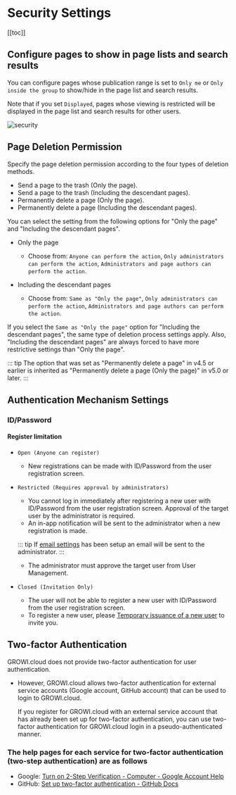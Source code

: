 # Security Settings

[[toc]]

## Configure pages to show in page lists and search results

You can configure pages whose publication range is set to `Only me` or `Only inside the group` to show/hide in the page list and search results.

Note that if you set `Displayed`, pages whose viewing is restricted will be displayed in the page list and search results for other users.

<img :src="$withBase('/assets/images/security.png')" alt="security">

## Page Deletion Permission

Specify the page deletion permission according to the four types of deletion methods.

- Send a page to the trash (Only the page).
- Send a page to the trash (Including the descendant pages).
- Permanently delete a page (Only the page).
- Permanently delete a page (Including the descendant pages).

You can select the setting from the following options for "Only the page" and "Including the descendant pages".

- Only the page

  - Choose from: `Anyone can perform the action`, `Only administrators can perform the action`, `Administrators and page authors can perform the action`.

- Including the descendant pages
  - Choose from: `Same as "Only the page"`, `Only administrators can perform the action`, `Administrators and page authors can perform the action`.

If you select the `Same as "Only the page"` option for "Including the descendant pages", the same type of deletion process settings apply. Also, "Including the descendant pages" are always forced to have more restrictive settings than "Only the page".

::: tip
The option that was set as "Permanently delete a page" in v4.5 or earlier is inherited as "Permanently delete a page (Only the page)" in v5.0 or later.
:::

## Authentication Mechanism Settings

### ID/Password

#### Register limitation

- `Open (Anyone can register)`
  - New registrations can be made with ID/Password from the user registration screen.

  <img :src="$withBase('/assets/images/register.png')" alt="">

- `Restricted (Requires approval by administrators)`
  - You cannot log in immediately after registering a new user with ID/Password from the user registration screen. Approval of the target user by the administrator is required.
  - An in-app notification will be sent to the administrator when a new registration is made.

  <img :src="$withBase('/assets/images/in-app-notification-requested-registration-approval.png')" alt="">

  ::: tip
  If [email settings](/en/admin-guide/management-cookbook/app-settings.html#email-settings) has been setup an email will be sent to the administrator.
  :::

  - The administrator must approve the target user from User Management.

  <img :src="$withBase('/assets/images/user-management-user-approval-pending.png')" alt="">

- `Closed (Invitation Only)`
  - The user will not be able to register a new user with ID/Password from the user registration screen.
  - To register a new user, please [Temporary issuance of a new user](/en/admin-guide/management-cookbook/user-management.html#temporary-issuance-of-a-new-user) to invite you.

## Two-factor Authentication

  GROWI.cloud does not provide two-factor authentication for user authentication.

- However, GROWI.cloud allows two-factor authentication for external service accounts (Google account, GitHub account) that can be used to login to GROWI.cloud.

  If you register for GROWI.cloud with an external service account that has already been set up for two-factor authentication,
  you can use two-factor authentication for GROWI.cloud login in a pseudo-authenticated manner.

### The help pages for each service for two-factor authentication (two-step authentication) are as follows

- Google: [Turn on 2-Step Verification - Computer - Google Account Help](https://support.google.com/accounts/answer/185839)
- GitHub: [Set up two-factor authentication - GitHub Docs](https://docs.github.com/ja/authentication/securing-your-account-with-two-factor-authentication-2fa/configuring-two-factor-authentication)
